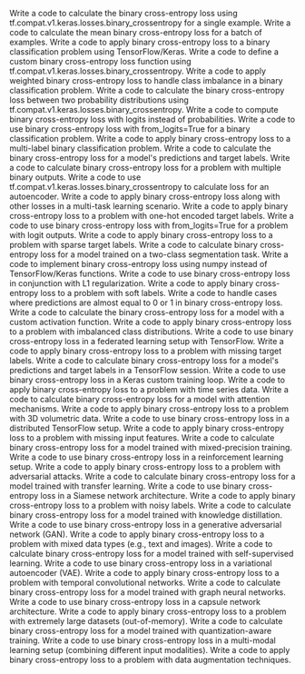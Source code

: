 Write a code to calculate the binary cross-entropy loss using tf.compat.v1.keras.losses.binary_crossentropy for a single example.
Write a code to calculate the mean binary cross-entropy loss for a batch of examples.
Write a code to apply binary cross-entropy loss to a binary classification problem using TensorFlow/Keras.
Write a code to define a custom binary cross-entropy loss function using tf.compat.v1.keras.losses.binary_crossentropy.
Write a code to apply weighted binary cross-entropy loss to handle class imbalance in a binary classification problem.
Write a code to calculate the binary cross-entropy loss between two probability distributions using tf.compat.v1.keras.losses.binary_crossentropy.
Write a code to compute binary cross-entropy loss with logits instead of probabilities.
Write a code to use binary cross-entropy loss with from_logits=True for a binary classification problem.
Write a code to apply binary cross-entropy loss to a multi-label binary classification problem.
Write a code to calculate the binary cross-entropy loss for a model's predictions and target labels.
Write a code to calculate binary cross-entropy loss for a problem with multiple binary outputs.
Write a code to use tf.compat.v1.keras.losses.binary_crossentropy to calculate loss for an autoencoder.
Write a code to apply binary cross-entropy loss along with other losses in a multi-task learning scenario.
Write a code to apply binary cross-entropy loss to a problem with one-hot encoded target labels.
Write a code to use binary cross-entropy loss with from_logits=True for a problem with logit outputs.
Write a code to apply binary cross-entropy loss to a problem with sparse target labels.
Write a code to calculate binary cross-entropy loss for a model trained on a two-class segmentation task.
Write a code to implement binary cross-entropy loss using numpy instead of TensorFlow/Keras functions.
Write a code to use binary cross-entropy loss in conjunction with L1 regularization.
Write a code to apply binary cross-entropy loss to a problem with soft labels.
Write a code to handle cases where predictions are almost equal to 0 or 1 in binary cross-entropy loss.
Write a code to calculate the binary cross-entropy loss for a model with a custom activation function.
Write a code to apply binary cross-entropy loss to a problem with imbalanced class distributions.
Write a code to use binary cross-entropy loss in a federated learning setup with TensorFlow.
Write a code to apply binary cross-entropy loss to a problem with missing target labels.
Write a code to calculate binary cross-entropy loss for a model's predictions and target labels in a TensorFlow session.
Write a code to use binary cross-entropy loss in a Keras custom training loop.
Write a code to apply binary cross-entropy loss to a problem with time series data.
Write a code to calculate binary cross-entropy loss for a model with attention mechanisms.
Write a code to apply binary cross-entropy loss to a problem with 3D volumetric data.
Write a code to use binary cross-entropy loss in a distributed TensorFlow setup.
Write a code to apply binary cross-entropy loss to a problem with missing input features.
Write a code to calculate binary cross-entropy loss for a model trained with mixed-precision training.
Write a code to use binary cross-entropy loss in a reinforcement learning setup.
Write a code to apply binary cross-entropy loss to a problem with adversarial attacks.
Write a code to calculate binary cross-entropy loss for a model trained with transfer learning.
Write a code to use binary cross-entropy loss in a Siamese network architecture.
Write a code to apply binary cross-entropy loss to a problem with noisy labels.
Write a code to calculate binary cross-entropy loss for a model trained with knowledge distillation.
Write a code to use binary cross-entropy loss in a generative adversarial network (GAN).
Write a code to apply binary cross-entropy loss to a problem with mixed data types (e.g., text and images).
Write a code to calculate binary cross-entropy loss for a model trained with self-supervised learning.
Write a code to use binary cross-entropy loss in a variational autoencoder (VAE).
Write a code to apply binary cross-entropy loss to a problem with temporal convolutional networks.
Write a code to calculate binary cross-entropy loss for a model trained with graph neural networks.
Write a code to use binary cross-entropy loss in a capsule network architecture.
Write a code to apply binary cross-entropy loss to a problem with extremely large datasets (out-of-memory).
Write a code to calculate binary cross-entropy loss for a model trained with quantization-aware training.
Write a code to use binary cross-entropy loss in a multi-modal learning setup (combining different input modalities).
Write a code to apply binary cross-entropy loss to a problem with data augmentation techniques.